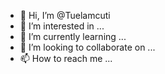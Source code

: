 - 👋 Hi, I’m @Tuelamcuti
- 👀 I’m interested in ...
- 🌱 I’m currently learning ...
- 💞️ I’m looking to collaborate on ...
- 📫 How to reach me ...

<!---
Tuelamcuti/Tuelamcuti is a ✨ special ✨ repository because its `README.md` (this file) appears on your GitHub profile.
You can click the Preview link to take a look at your changes.
--->
